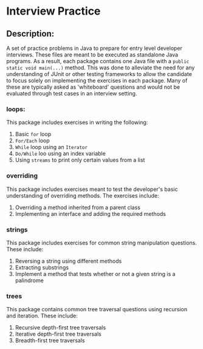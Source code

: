 # Interview Practice

## Description:
A set of practice problems in Java to prepare for entry level developer interviews. These files are meant to be executed 
as standalone Java programs. As a result, each package contains one Java file with a `public static void main(...)` method.
This was done to alleviate the need for any understanding of JUnit or other testing frameworks to allow the candidate to 
focus solely on implementing the exercises in each package. Many of these are typically asked as 'whiteboard' questions and
would not be evaluated through test cases in an interview setting.

### loops:
This package includes exercises in writing the following:
1. Basic `for` loop
2. `For/Each` loop
3. `While` loop using an `Iterator`
4. `Do/While` loo using an index variable
5. Using `streams` to print only certain values from a list

### overriding
This package includes exercises meant to test the developer's basic understanding of overriding methods. The exercises include:
1. Overriding a method inherited from a parent class
2. Implementing an interface and adding the required methods

### strings
This package includes exercises for common string manipulation questions. These include:
1. Reversing a string using different methods
2. Extracting substrings
3. Implement a method that tests whether or not a given string is a palindrome

### trees
This package contains common tree traversal questions using recursion and iteration. These include:
1. Recursive depth-first tree traversals
2. Iterative depth-first tree traversals
3. Breadth-first tree traversals
